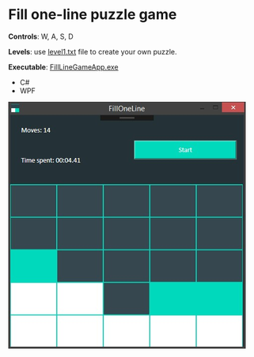 # Fill one-line puzzle game

**Controls**: W, A, S, D

**Levels**: use [level1.txt](./level1.txt) file to create your own puzzle.

**Executable**: [FillLineGameApp.exe](./FillLineGameApp/bin/Release/FillLineGameApp.exe)

* C#
* WPF

![filloneline](./filloneline.jpg)